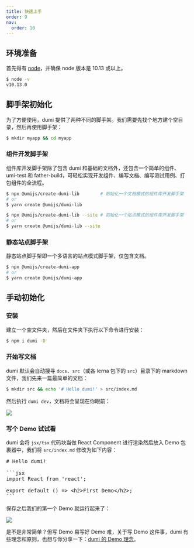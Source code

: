 ```yaml
---
title: 快速上手
order: 9
nav:
  order: 10
---
```


## 环境准备

首先得有 [node](https://nodejs.org/en/)，并确保 node 版本是 10.13 或以上。

```bash
$ node -v
v10.13.0
```

## 脚手架初始化

为了方便使用，dumi 提供了两种不同的脚手架。我们需要先找个地方建个空目录，然后再使用脚手架：

```bash
$ mkdir myapp && cd myapp
```

### 组件开发脚手架

组件库开发脚手架除了包含 dumi 和基础的文档外，还包含一个简单的组件、umi-test 和 father-build，可轻松实现开发组件、编写文档、编写测试用例、打包组件的全流程。

```bash
$ npx @umijs/create-dumi-lib        # 初始化一个文档模式的组件库开发脚手架
# or
$ yarn create @umijs/dumi-lib

$ npx @umijs/create-dumi-lib --site # 初始化一个站点模式的组件库开发脚手架
# or
$ yarn create @umijs/dumi-lib --site
```

### 静态站点脚手架

静态站点脚手架即一个多语言的站点模式脚手架，仅包含文档。

```bash
$ npx @umijs/create-dumi-app
# or
$ yarn create @umijs/dumi-app
```

## 手动初始化

### 安装

建立一个空文件夹，然后在文件夹下执行以下命令进行安装：

```bash
$ npm i dumi -D
```

### 开始写文档

dumi 默认会自动搜寻 `docs`、`src`（或各 lerna 包下的 `src`）目录下的 markdown 文件，我们先来一篇最简单的文档：

```bash
$ mkdir src && echo '# Hello dumi!' > src/index.md
```

然后执行 `dumi dev`，文档将会呈现在你眼前：

![](https://gw.alipayobjects.com/zos/bmw-prod/ed83bd75-06c5-4aa5-a149-5918b072cbee/k7a3kkzb_w1978_h1330.png)

### 写个 Demo 试试看

dumi 会将 `jsx/tsx` 代码块当做 React Component 进行渲染然后放入 Demo 包裹器中，我们将 `src/index.md` 修改为如下内容：

<pre>
# Hello dumi!

```jsx
import React from 'react';

export default () => &lt;h2&gt;First Demo&lt;/h2&gt;;
```
</pre>

保存之后我们的第一个 Demo 就运行起来了：

![](https://gw.alipayobjects.com/zos/bmw-prod/a74b9643-b1db-48b0-83b1-67d15e13b6fc/k7a3sl0s_w1988_h1310.png)

是不是非常简单？但写 Demo 易写好 Demo 难，关于写 Demo 这件事，dumi 有些理念和原则，也想与你分享一下：[dumi 的 Demo 理念](/guide/demo-principle)。
